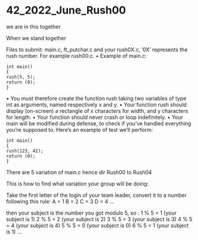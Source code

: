 # 42_2022_June_Rush00
we are in this together


When we stand together 


Files to submit: main.c, ft_putchar.c and your rush0X.c, ’0X’ represents the
rush number. For example rush00.c.
• Example of main.c:
```
int main()
{
rush(5, 5);
return (0);
}
```
• You must therefore create the function rush taking two variables of type int as
arguments, named respectively x and y.
• Your function rush should display (on-screen) a rectangle of x characters for width,
and y characters for length.
• Your function should never crash or loop indefinitely.
• Your main will be modified during defense, to check if you’ve handled everything
you’re supposed to. Here’s an example of test we’ll perform:
```
int main()
{
rush(123, 42);
return (0);
}
```

There are 5 variation of main.c hence dir Rush00 to Rush04

This is how to find what variation your group will be doing:

Take the first letter of the login of your team leader, convert it to a number following this rule:
A = 1
B = 2
C = 3
D = 4
...

then your subject is the number you got modulo 5, so :
1 % 5 = 1 (your subject is 1)
2 % 5 = 2 (your subject is 2)
3 % 5 = 3 (your subject is 3)
4 % 5 = 4 (your subject is 4)
5 % 5 = 0 (your subject is 0)
6 % 5 = 1 (your subject is 1)
...
